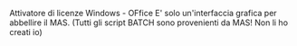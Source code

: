 Attivatore di licenze Windows - OFfice
E' solo un'interfaccia grafica per abbellire il MAS.
(Tutti gli script BATCH sono provenienti da MAS! Non li ho creati io)
